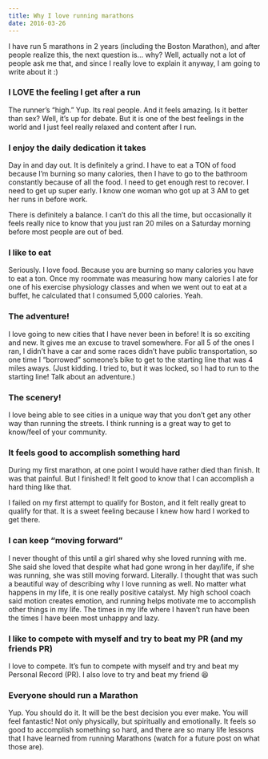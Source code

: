 ```yaml
---
title: Why I love running marathons
date: 2016-03-26
---
```


I have run 5 marathons in 2 years (including the Boston Marathon), and after people realize this, the next question is… why? Well, actually not a lot of people ask me that, and since I really love to explain it anyway, I am going to write about it :)

### I LOVE the feeling I get after a run
The runner’s “high.” Yup. Its real people. And it feels amazing. Is it better than sex? Well, it’s up for debate. But it is one of the best feelings in the world and I just feel really relaxed and content after I run.

### I enjoy the daily dedication it takes
Day in and day out. It is definitely a grind. I have to eat a TON of food because I’m burning so many calories, then I have to go to the bathroom constantly because of all the food. I need to get enough rest to recover. I need to get up super early. I know one woman who got up at 3 AM to get her runs in before work.

There is definitely a balance. I can’t do this all the time, but occasionally it feels really nice to know that you just ran 20 miles on a Saturday morning before most people are out of bed.

### I like to eat
Seriously. I love food. Because you are burning so many calories you have to eat a ton. Once my roommate was measuring how many calories I ate for one of his exercise physiology classes and when we went out to eat at a buffet, he calculated that I consumed 5,000 calories. Yeah.

### The adventure!
I love going to new cities that I have never been in before! It is so exciting and new. It gives me an excuse to travel somewhere. For all 5 of the ones I ran, I didn’t have a car and some races didn’t have public transportation, so one time I “borrowed” someone’s bike to get to the starting line that was 4 miles aways. (Just kidding. I tried to, but it was locked, so I had to run to the starting line! Talk about an adventure.)

### The scenery!
I love being able to see cities in a unique way that you don’t get any other way than running the streets. I think running is a great way to get to know/feel of your community.

### It feels good to accomplish something hard
During my first marathon, at one point I would have rather died than finish. It was that painful. But I finished! It felt good to know that I can accomplish a hard thing like that.

I failed on my first attempt to qualify for Boston, and it felt really great to qualify for that. It is a sweet feeling because I knew how hard I worked to get there.

### I can keep “moving forward”
I never thought of this until a girl shared why she loved running with me. She said she loved that despite what had gone wrong in her day/life, if she was running, she was still moving forward. Literally. I thought that was such a beautiful way of describing why I love running as well. No matter what happens in my life, it is one really positive catalyst. My high school coach said motion creates emotion, and running helps motivate me to accomplish other things in my life. The times in my life where I haven’t run have been the times I have been most unhappy and lazy.

### I like to compete with myself and try to beat my PR (and my friends PR)
I love to compete. It’s fun to compete with myself and try and beat my Personal Record (PR). I also love to try and beat my friend 😆

### Everyone should run a Marathon
Yup. You should do it. It will be the best decision you ever make. You will feel fantastic! Not only physically, but spiritually and emotionally. It feels so good to accomplish something so hard, and there are so many life lessons that I have learned from running Marathons (watch for a future post on what those are).